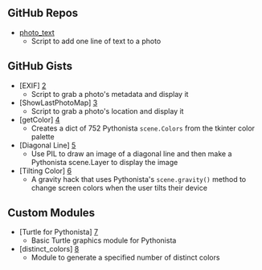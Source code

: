 GitHub Repos
------------
* [photo_text][1]
	* Script to add one line of text to a photo

GitHub Gists
------------
* [EXIF] [2]
	* Script to grab a photo's metadata and display it
* [ShowLastPhotoMap] [3]
	* Script to grab a photo's location and display it
* [getColor] [4]
	* Creates a dict of 752 Pythonista `scene.Colors` from the tkinter color palette
* [Diagonal Line] [5]
	* Use PIL to draw an image of a diagonal line and then make a Pythonista scene.Layer to display the image
* [Tilting Color] [6]
	* A gravity hack that uses Pythonista's `scene.gravity()` method to change screen colors when the user tilts their device

Custom Modules
------------
* [Turtle for Pythonista] [7]
	* Basic Turtle graphics module for Pythonista
* [distinct_colors] [8]
	* Module to generate a specified number of distinct colors

[1]: https://github.com/humberry/photo_text
[2]: https://gist.github.com/PyDann/2ae90ccadab4c2133766
[3]: https://gist.github.com/omz/8838751
[4]: https://gist.github.com/cclauss/8169809
[5]: https://gist.github.com/cclauss/8683457
[6]: https://gist.github.com/cclauss/6349730
[7]: https://gist.github.com/omz/4413863
[8]: https://gist.github.com/upwart/ede14e200fbeeb331786